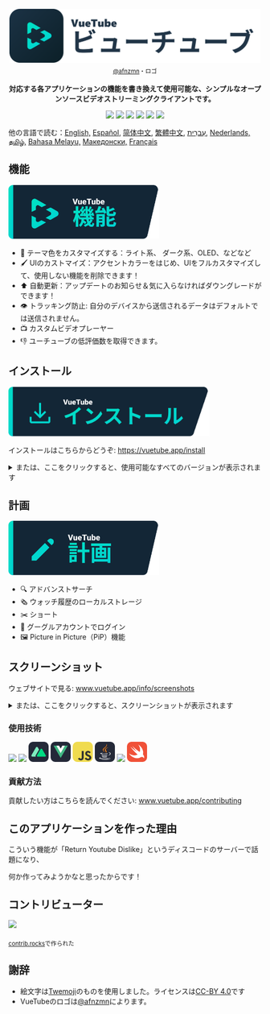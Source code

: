<p align="center">
  <a href="https://vuetube.app/">
    <img src="./resources/readme-ja/VueTube.ja.svg" alt="VueTube icon" width="500"/>
  </a>
  </br>
  <sub><a href="https://github.com/afnzmn">@afnzmn</a>・ロゴ</sub>
  </br>
  </br>
<strong>対応する各アプリケーションの機能を書き換えて使用可能な、シンプルなオープンソースビデオストリーミングクライアントです。 </strong>
</br>
</p>

<p align="center">
  <a href="https://github.com/VueTubeApp/VueTube/blob/main/LICENSE" alt="License"><img src="https://img.shields.io/github/license/VueTubeApp/VueTube"></img></a>
  <a href="https://github.com/VueTubeApp/VueTube/actions/workflows/ci.yml" alt="CI"><img src="https://github.com/VueTubeApp/VueTube/actions/workflows/ci.yml/badge.svg"></img></a>
  <a href="https://reddit.com/r/vuetube" alt="Reddit"><img src="https://img.shields.io/reddit/subreddit-subscribers/vuetube?label=r%2FVuetube&logo=reddit&logoColor=white"></img></a>
  <a href="https://t.me/VueTube" alt="Telegram"><img src="https://img.shields.io/endpoint?color=neon&style=flat&url=https%3A%2F%2Ftg.sumanjay.workers.dev%2Fvuetube"></img></a>
  <a href="https://discord.gg/7P8KJrdd5W" alt="Discord"><img src="https://img.shields.io/discord/946587366242533377?label=Discord&style=flat&logo=discord&logoColor=white"></img></a>
  <a href="https://twitter.com/VueTubeApp" alt="Twitter"><img src="https://img.shields.io/twitter/follow/VueTubeApp?label=Follow&style=flat&logo=twitter"></img></a>
</p>

他の言語で読む：[English,](readme.md) [Español,](readme.es.md) [简体中文,](readme.zh-hans.md) [繁體中文,](readme.zh-hant.md) [עִברִית,](readme.he.md) [Nederlands,](readme.nl.md) [தமிழ்,](readme.ta.md) [Bahasa Melayu,](readme.ms.md) [Македонски,](readme.mk.md) [Français](readme.fr.md)

## 機能

<img src="resources/readme-ja/Features.ja.svg" alt="VueTube icon" width="300"/>

- 🎨 テーマ色をカスタマイズする：ライト系、 ダーク系、OLED、などなど
- 🖌️ UIのカストマイズ：アクセントカラーをはじめ、UIをフルカスタマイズして、使用しない機能を削除できます！
- ⬆️ 自動更新：アップデートのお知らせ＆気に入らなければダウングレードができます！
- 👁️ トラッキング防止: 自分のデバイスから送信されるデータはデフォルトでは送信されません。
- 📺 カスタムビデオプレーヤー
- 👎 ユーチューブの低評価数を取得できます。

## インストール

<img src="./resources/readme-ja/Install.ja.svg" alt="VueTube icon" width="400"/>

インストールはこちらからどうぞ: https://vuetube.app/install

<details>
  <summary>または、ここをクリックすると、使用可能なすべてのバージョンが表示されます</summary>
<br />

### Android
| <a href=https://nightly.link/VueTubeApp/VueTube/workflows/ci/main/android.zip><img id="im" width="200" src=./resources/getunstable.png></a>  | <a href=https://github.com/VueTubeApp/VueTube/releases/download/0.2/VueTube-Canary-June-15-2022.apk><img id="im" width="200" src=./resources/getcanary.png></a> | <a href=https://vuetube.app/install><img id="im" width="200" src=./resources/getstable.png></a>  |
| ------------- | ------------- |  ------------- |
| バグが発生する可能性があるのに最新の機能をいち早く試されます。 | unstable よりもバグが少ないが、stable よりも若干機能が多い。 | VueTubeが開発中のため、このバージョンは暫くダウンロードできない |
  

### iOS
| <a href=https://nightly.link/VueTubeApp/VueTube/workflows/ci/main/iOS.zip><img id="im" width="200" src=./resources/getunstable.png></a>  | <a href=https://cdn.discordapp.com/attachments/949908267855921163/972164558930198528/VueTube-Canary-May-6-2022.ipa><img id="im" width="200" src=./resources/getcanary.png></a> | <a href=https://vuetube.app/install><img id="im" width="200" src=./resources/getstable.png></a>  |
| ------------- | ------------- |  ------------- |
| バグが発生する可能性があるのに最新の機能をいち早く試されます。 | unstable よりもバグが少ないが、stable よりも若干機能が多い。 | VueTubeが開発中のため、このバージョンは暫くダウンロードできない |
  
</details>

## 計画

<img src="./resources/readme-ja/Plans.ja.svg" alt="VueTube icon" width="300"/>

- 🔍 アドバンストサーチ
- 🗞️ ウォッチ履歴のローカルストレージ
- ✂️ ショート
- 🧑 グーグルアカウントでログイン
- 🖼️ Picture in Picture（PiP）機能

## スクリーンショット

ウェブサイトで見る: www.vuetube.app/info/screenshots

<details>
  <summary> または、ここをクリックすると、スクリーンショットが表示されます </summary>
<br />
  
<img src="https://vuetube.app/wtch.png" width="400">
<img src="https://vuetube.app/stng.png" width="400">
<img src="https://vuetube.app/srch.png" width="400">
     
</details>

### 使用技術

<a href="https://capacitorjs.com/solution/vue"><img src="https://cdn.discordapp.com/attachments/953538236716814356/955694368742834176/Capacitator-Dark.svg" height=40/></a> <a href="https://vuetifyjs.com/"><img src="https://cdn.discordapp.com/attachments/810799100940255260/973719873467342908/Vuetify-Dark.svg" height=40/></a> <a href="https://nuxtjs.org/"><img src="https://github.com/tandpfun/skill-icons/raw/main/icons/NuxtJS-Dark.svg" height=40/></a> <a href="https://vuejs.org/"><img src="https://github.com/tandpfun/skill-icons/raw/main/icons/VueJS-Dark.svg" height=40/></a> <a href="https://javascript.com/"><img src="https://github.com/tandpfun/skill-icons/raw/main/icons/JavaScript.svg" height=40/></a> <a href="https://java.com/"><img src="https://github.com/tandpfun/skill-icons/raw/main/icons/Java-Dark.svg" height=40/></a> <a href="https://gradle.com/"><img src="https://cdn.discordapp.com/attachments/810799100940255260/955691550560636958/Gradle.svg" height=40/></a> <a href="https://developer.apple.com/swift/"><img src="https://github.com/tandpfun/skill-icons/raw/main/icons/Swift.svg" height=40/></a>

### 貢献方法

貢献したい方はこちらを読んでください: www.vuetube.app/contributing

## このアプリケーションを作った理由
こういう機能が「Return Youtube Dislike」というディスコードのサーバーで話題になり、

何か作ってみようかなと思ったからです！

## コントリビューター

<a href="https://github.com/VueTubeApp/VueTube/graphs/contributors">
  <img src="https://contrib.rocks/image?repo=VueTubeApp/VueTube" />
</a>

<sub>[contrib.rocks](https://contrib.rocks)で作られた </sub>

## 謝辞

- 絵文字は[Twemoji](https://twemoji.twitter.com/)のものを使用しました。ライセンスは[CC-BY 4.0](https://creativecommons.org/licenses/by/4.0/)です
- VueTubeのロゴは[@afnzmn](https://github.com/afnzmn)によります。
